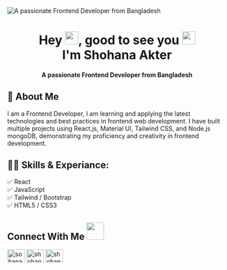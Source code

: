 
![A passionate Frontend Developer from Bangladesh](https://i.ibb.co/RcBm7bG/Banner2.png)


<h1  align="center">Hey <img src="https://raw.githubusercontent.com/MartinHeinz/MartinHeinz/master/wave.gif" width="30px">, good to see you <img src="https://emojis.slackmojis.com/emojis/images/1531849430/4246/blob-sunglasses.gif?1531849430" width="30"/><br />I'm Shohana Akter</h1>
<h4  align="center" >A passionate Frontend Developer from Bangladesh</h4>

## 🚀 About Me
I am a Frontend Developer, I am learning and applying the latest technologies and best practices in frontend web development. I have built multiple projects using React.js, Material UI, Tailwind CSS, and Node.js mongoDB, demonstrating my proficiency and creativity in frontend development. 

## 👨‍💻 Skills & Experiance: 
✅ React <br> 
✅ JavaScript <br>
✅ Tailwind / Bootstrap <br>
✅ HTML5 / CSS3 <br>

<h2>Connect With Me <img src = "https://media2.giphy.com/media/al7grkbrCChTAPEfyh/giphy.gif?cid=ecf05e47a0n3gi1bfqntqmob8g9aid1oyj2wr3ds3mg700bl&rid=giphy.gif" width="40px" height="40px"></h2>
<p align="left">
<a href="https://twitter.com/sohana_karniz" target="blank"><img align="center" src="https://raw.githubusercontent.com/rahuldkjain/github-profile-readme-generator/master/src/images/icons/Social/twitter.svg" alt="sohana_karniz" height="30" width="40" /></a>
<a href="https://linkedin.com/in/shohana-akter-mimmi" target="blank"><img align="center" src="https://raw.githubusercontent.com/rahuldkjain/github-profile-readme-generator/master/src/images/icons/Social/linked-in-alt.svg" alt="shohana-akter-mimmi" height="30" width="40" /></a>
<a href="https://fb.com/shohana-akter-mimmi" target="blank"><img align="center" src="https://raw.githubusercontent.com/rahuldkjain/github-profile-readme-generator/master/src/images/icons/Social/facebook.svg" alt="shohana-akter-mimmi" height="30" width="40" /></a>
</p>
